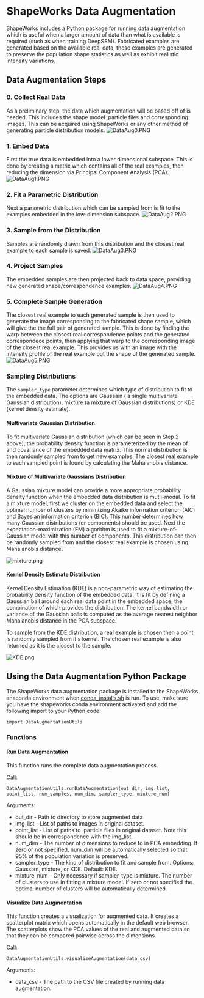 # ShapeWorks Data Augmentation 

ShapeWorks includes a Python package for running data augmentation which is useful when a larger amount of data than what is available is required (such as when training DeepSSM).
Fabricated examples are generated based on the available real data, these examples are generated to preserve the population shape statistics as well as exhibit realistic intensity variations.

## Data Augmentation Steps
### 0. Collect Real Data
As a preliminary step, the data which augmentation will be based off of is needed. This includes the shape model .particle files and corresponding images. This can be acquired using ShapeWorks or any other method of generating particle distribution models.
![DataAug0.PNG](../img/deep-learning/DataAug0.PNG)
### 1. Embed Data
First the true data is embedded into a lower dimensional subspace. This is done by creating a matrix which contains all of the real examples, then reducing the dimension via Principal Component Analysis (PCA).
![DataAug1.PNG](../img/deep-learning/DataAug1.PNG)
### 2. Fit a Parametric Distribution
Next a parametric distribution which can be sampled from is fit to the examples embedded in the low-dimension subspace.
![DataAug2.PNG](../img/deep-learning/DataAug2.PNG)
### 3. Sample from the Distribution 
Samples are randomly drawn from this distribution and the closest real example to each sample is saved.
![DataAug3.PNG](../img/deep-learning/DataAug3.PNG)
### 4. Project Samples
The embedded samples are then projected back to data space, providing new generated shape/correspondence examples.
![DataAug4.PNG](../img/deep-learning/DataAug4.PNG)
### 5. Complete Sample Generation
The closest real example to each generated sample is then used to generate the image corresponding to the fabricated shape sample, which will give the the full pair of generated sample. This is done by finding the warp between the closest real correspondence points and the generated correspondece points, then applying that warp to the corresponding image of the closest real example. This provides us with an image with the intensity profile of the real example but the shape of the generated sample. 
![DataAug5.PNG](../img/deep-learning/DataAug5.PNG)

### Sampling Distributions

The `sampler_type` parameter determines which type of distribution to fit to the embedded data. The options are Gaussain ( a single multivariate Gaussian distribution), mixture (a mixture of Gaussian distributions) or KDE (kernel density estimate).

#### Multivariate Gaussian Distribution

To fit multivariate Gaussian distribution (which can be seen in Step 2 above), the probability density function is parameterized by the mean of and covariance of the embedded data matrix. This normal distribution is then randomly sampled from to get new examples. The closest real example to each sampled point is found by calculating the Mahalanobis distance. 

#### Mixture of Multivariate Gaussians Distribution

A Gaussian mixture model can provide a more appropriate probability density function when the embedded data distribution is mutli-modal. To fit a mixture model, first we cluster on the embedded data and select the optimal number of clusters by minimizing Akaike information criterion (AIC) and Bayesian information criterion (BIC). This number determines how many Gaussian distributions (or components) should be used. Next the expectation-maximization (EM) algorithm is used to fit a mixture-of-Gaussian model with this number of components. This distribution can then be randomly sampled from and the closest real example is chosen using Mahalanobis distance. 

![mixture.png](../img/deep-learning/mixture.png)

#### Kernel Density Estimate Distribution

Kernel Density Estimation (KDE) is a non-parametric way of estimating the probability density function of the embedded data. It is fit by defining a Gaussian ball around each real data point in the embedded space, the combination of which provides the distribution. The kernel bandwidth or variance of the Gaussian balls is computed as the average nearest neighbor Mahalanobis distance in the PCA subspace.

To sample from the KDE distribution, a real example is chosen then a point is randomly sampled from it's kernel. The chosen real example is also returned as it is the closest to the sample. 

![KDE.png](../img/deep-learning/KDE.png)

## Using the Data Augmentation Python Package
The ShapeWorks data augmentation package is installed to the ShapeWorks anaconda environment when [conda_installs.sh](https://github.com/SCIInstitute/ShapeWorks/tree/master/conda_installs.sh) is run. To use, make sure you have the shapeworks conda environment activated and add the following import to your Python code:

`import DataAugmentationUtils`

### Functions

#### Run Data Augmentation
This function runs the complete data augmentation process.

Call:

`DataAugmentationUtils.runDataAugmentation(out_dir, img_list, point_list, num_samples, num_dim, sampler_type, mixture_num)`

Arguments:

* out_dir - Path to directory to store augmented data
* img_list - List of paths to images in original dataset.
* point_list - List of paths to .particle files in original dataset. Note this should be in correspondence with the img_list.
* num_dim - The number of dimensions to reduce to in PCA embedding. If zero or not specified, num_dim will be automatically selected so that 95% of the population variation is preserved.
* sampler_type - The kind of distribution to fit and sample from. Options: Gaussian, mixture, or KDE. Default: KDE.
* mixture_num - Only necessary if sampler_type is mixture. The number of clusters to use in fitting a mixture model. If zero or not specified the optimal number of clusters will be automatically determined.

#### Visualize Data Augmentation
This function creates a visualization for augmented data. It creates a scatterplot matrix which opens automatically in the default web browser. The scatterplots show the PCA values of the real and augmented data so that they can be compared pairwise across the dimensions.


Call:

`DataAugmentationUtils.visualizeAugmentation(data_csv)`

Arguments:

* data_csv - The path to the CSV file created by running data augmentation.



